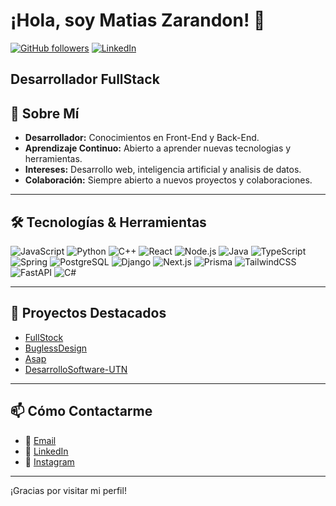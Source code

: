# ¡Hola, soy Matias Zarandon! 👋

[![GitHub followers](https://img.shields.io/github/followers/TuUsuario?label=Followers&style=social)](https://github.com/TuteSeta)
[![LinkedIn](https://img.shields.io/badge/LinkedIn-Connect-blue)](https://www.linkedin.com/in/matias-zarandon-0307b534a/)

Desarrollador FullStack
---

## 🚀 Sobre Mí

- **Desarrollador:** Conocimientos en Front-End y Back-End.
- **Aprendizaje Continuo:** Abierto a aprender nuevas tecnologias y herramientas.
- **Intereses:** Desarrollo web, inteligencia artificial y analisis de datos.
- **Colaboración:** Siempre abierto a nuevos proyectos y colaboraciones.

---

## 🛠️ Tecnologías & Herramientas

![JavaScript](https://img.shields.io/badge/JavaScript-F7DF1E?logo=javascript&logoColor=black) 
![Python](https://img.shields.io/badge/Python-3776AB?logo=python&logoColor=white) 
![C++](https://img.shields.io/badge/C++-00599C?logo=c%2B%2B&logoColor=white) 
![React](https://img.shields.io/badge/React-20232A?logo=react&logoColor=61DAFB) 
![Node.js](https://img.shields.io/badge/Node.js-339933?logo=node.js&logoColor=white) 
![Java](https://img.shields.io/badge/Java-007396?logo=java&logoColor=white) 
![TypeScript](https://img.shields.io/badge/TypeScript-3178C6?logo=typescript&logoColor=white) 
![Spring](https://img.shields.io/badge/Spring-6DB33F?logo=spring&logoColor=white) 
![PostgreSQL](https://img.shields.io/badge/PostgreSQL-316192?logo=postgresql&logoColor=white) 
![Django](https://img.shields.io/badge/Django-092E20?logo=django&logoColor=white) 
![Next.js](https://img.shields.io/badge/Next.js-000000?logo=next.js&logoColor=white) 
![Prisma](https://img.shields.io/badge/Prisma-2D3748?logo=prisma&logoColor=white) 
![TailwindCSS](https://img.shields.io/badge/Tailwind_CSS-38B2AC?logo=tailwind-css&logoColor=white) 
![FastAPI](https://img.shields.io/badge/FastAPI-009688?logo=fastapi&logoColor=white) 
![C#](https://img.shields.io/badge/C%23-239120?logo=c-sharp&logoColor=white)

---


## 🎯 Proyectos Destacados

<!-- Ejemplo de sección interactiva de proyectos -->
- [FullStock](https://github.com/TuteSeta/FullStockBack)  
- [BuglessDesign](https://bugs-less-design.vercel.app)
- [Asap](https://www.asapconsultores.com.ar) 
- [DesarrolloSoftware-UTN](https://github.com/TuteSeta/DesarrolloSoftware-UTN) 

<!-- Puedes añadir más proyectos y usar gifs o imágenes para hacerlos más atractivos -->

---

## 📫 Cómo Contactarme

- 📧 [Email](mailto:matiasjzarandon@gmail.com)
- 🔗 [LinkedIn](https://www.linkedin.com/in/matias-zarandon-0307b534a/)
- 📸 [Instagram](https://www.instagram.com/tute_zarandon/)

---

¡Gracias por visitar mi perfil! 

